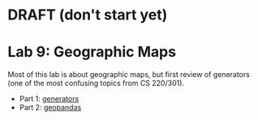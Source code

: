 # DRAFT (don't start yet)

# Lab 9: Geographic Maps

Most of this lab is about geographic maps, but first review of
generators (one of the most confusing topics from CS 220/301).

* Part 1: [generators](gen.md)
* Part 2: [geopandas](geo.md)
